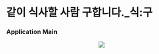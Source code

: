 # 같이 식사할 사람 구합니다._식:구

### Application Main
<p align="center"><img src="https://github.com/codestates-seb/seb43_main_002/assets/83760155/be569572-9a8b-4074-b59d-01d1cdb90ba8".PNG)"></p>
